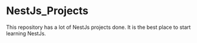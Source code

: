 # NestJs_Projects
This repository has a lot of NestJs projects done. It is the best place to start learning NestJs.
